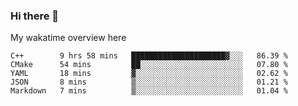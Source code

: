 ### Hi there 👋

<!--
**Jassy930/Jassy930** is a ✨ _special_ ✨ repository because its `README.md` (this file) appears on your GitHub profile.

Here are some ideas to get you started:

- 🔭 I’m currently working on ...
- 🌱 I’m currently learning ...
- 👯 I’m looking to collaborate on ...
- 🤔 I’m looking for help with ...
- 💬 Ask me about ...
- 📫 How to reach me: ...
- 😄 Pronouns: ...
- ⚡ Fun fact: ...
-->

My wakatime overview here
<!--START_SECTION:waka-->
```text
C++        9 hrs 58 mins   █████████████████████▓░░░   86.39 % 
CMake      54 mins         ██░░░░░░░░░░░░░░░░░░░░░░░   07.80 % 
YAML       18 mins         ▓░░░░░░░░░░░░░░░░░░░░░░░░   02.62 % 
JSON       8 mins          ▒░░░░░░░░░░░░░░░░░░░░░░░░   01.21 % 
Markdown   7 mins          ▒░░░░░░░░░░░░░░░░░░░░░░░░   01.04 % 
```
<!--END_SECTION:waka-->
